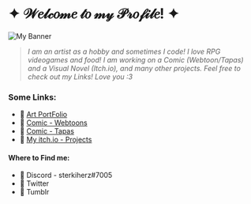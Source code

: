 <!--
**sterkiherz/sterkiherz** is a ✨ _special_ ✨ repository because its `README.md` (this file) appears on your GitHub profile. 

Here are some ideas to get you started:

- 🔭 I’m currently working on ...
- 🌱 I’m currently learning ...
- 👯 I’m looking to collaborate on ...
- 🤔 I’m looking for help with ...
- 💬 Ask me about ...
- 📫 How to reach me: ...
- 😄 Pronouns: ...
- ⚡ Fun fact: ...
-->

# ✦ 𝒲𝑒𝓁𝒸𝑜𝓂𝑒 𝓉𝑜 𝓂𝓎 𝒫𝓇𝑜𝒻𝒾𝓁𝑒! ✦

![My Banner](https://i.imgur.com/1E1mqlg.png)

> *I am an artist as a hobby and sometimes I code!*
> *I love RPG videogames and food! I am working on a Comic (Webtoon/Tapas) and a Visual Novel (Itch.io), and many other projects.*
> *Feel free to check out my Links! Love you :3*

### Some Links:
* :seedling: [Art PortFolio](http://sterkiherzart.weebly.com)
* :seedling: [Comic - Webtoons](https://www.webtoons.com/en/challenge/miraclewish/list?title_no=210761)
* :seedling: [Comic - Tapas](https://tapas.io/series/Miraclewish)
* :seedling: [My itch.io - Projects](https://sterkiherz.itch.io/)

#### Where to Find me:
* :cake: Discord - sterkiherz#7005
* :cake: Twitter
* :cake: Tumblr
